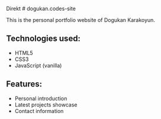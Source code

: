 Direkt # dogukan.codes-site

This is the personal portfolio website of Dogukan Karakoyun.

## Technologies used:
- HTML5
- CSS3
- JavaScript (vanilla)

## Features:
- Personal introduction
- Latest projects showcase
- Contact information

